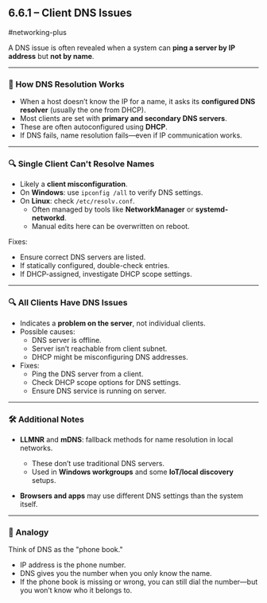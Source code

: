 ## 6.6.1 – Client DNS Issues
#networking-plus

A DNS issue is often revealed when a system can **ping a server by IP address** but **not by name**.

---

### 🧱 How DNS Resolution Works
- When a host doesn’t know the IP for a name, it asks its **configured DNS resolver** (usually the one from DHCP).
- Most clients are set with **primary and secondary DNS servers**.
- These are often autoconfigured using **DHCP**.
- If DNS fails, name resolution fails—even if IP communication works.

---

### 🔍 Single Client Can't Resolve Names
- Likely a **client misconfiguration**.
- On **Windows**: use `ipconfig /all` to verify DNS settings.
- On **Linux**: check `/etc/resolv.conf`.
  - Often managed by tools like **NetworkManager** or **systemd-networkd**.
  - Manual edits here can be overwritten on reboot.
  
Fixes:
- Ensure correct DNS servers are listed.
- If statically configured, double-check entries.
- If DHCP-assigned, investigate DHCP scope settings.

---

### 🔍 All Clients Have DNS Issues
- Indicates a **problem on the server**, not individual clients.
- Possible causes:
  - DNS server is offline.
  - Server isn’t reachable from client subnet.
  - DHCP might be misconfiguring DNS addresses.
- Fixes:
  - Ping the DNS server from a client.
  - Check DHCP scope options for DNS settings.
  - Ensure DNS service is running on server.

---

### 🛠️ Additional Notes
- **LLMNR** and **mDNS**: fallback methods for name resolution in local networks.
  - These don’t use traditional DNS servers.
  - Used in **Windows workgroups** and some **IoT/local discovery** setups.

- **Browsers and apps** may use different DNS settings than the system itself.

---

### 🧠 Analogy
Think of DNS as the "phone book."  
- IP address is the phone number.  
- DNS gives you the number when you only know the name.  
- If the phone book is missing or wrong, you can still dial the number—but you won’t know who it belongs to.


